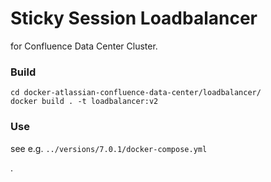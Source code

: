 # Sticky Session Loadbalancer

for Confluence Data Center Cluster.

### Build

```
cd docker-atlassian-confluence-data-center/loadbalancer/
docker build . -t loadbalancer:v2
```

### Use

see e.g. `../versions/7.0.1/docker-compose.yml`

.
